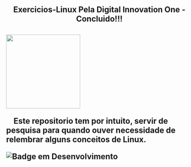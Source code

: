 <h2 align="center"> Exercicios-Linux Pela  Digital  Innovation One - Concluido!!!<h2>
<img src = https://user-images.githubusercontent.com/74150548/213228180-f8b9d184-3ec9-4cfe-bcfc-4348c654833c.png width=200px>

<p>&nbsp&nbsp&nbsp Este repositorio tem por intuito, servir de pesquisa para quando ouver necessidade de relembrar alguns conceitos de Linux.</p>
 
![Badge em Desenvolvimento](http://img.shields.io/static/v1?label=INDICE&message=EM%20DESENVOLVIMENTO&color=GREEN&style=for-the-badge)

